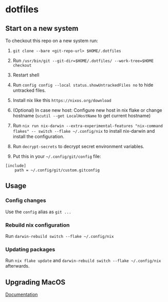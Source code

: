 # dotfiles

## Start on a new system
To checkout this repo on a new system run:
1. `git clone --bare <git-repo-url> $HOME/.dotfiles`

2. Run `/usr/bin/git --git-dir=$HOME/.dotfiles/ --work-tree=$HOME checkout`

3. Restart shell

4. Run `config config --local status.showUntrackedFiles no` to hide untracked files.

5. Install nix like this `https://nixos.org/download`

6. (Optional) In case new host: Configure new host in nix flake or change hostname (`scutil --get LocalHostName` to get current hostname)

7. Run `nix run nix-darwin --extra-experimental-features "nix-command flakes" -- switch --flake ~/.config/nix` to install nix-darwin and install the configuration.

8. Run `decrypt-secrets` to decrypt secret environment variables.

9. Put this in your `~/.config/git/config` file:

```
[include]
    path = ~/.config/git/custom.gitconfig
```


## Usage

### Config changes

Use the `config` alias as `git ...`

### Rebuild nix configuration

Run `darwin-rebuild switch --flake ~/.config/nix`

### Updating packages

Run `nix flake update` and `darwin-rebuild switch --flake ~/.config/nix` afterwards.

## Upgrading MacOS

[Documentation](https://github.com/LnL7/nix-darwin/wiki/Upgrading-macOS)
